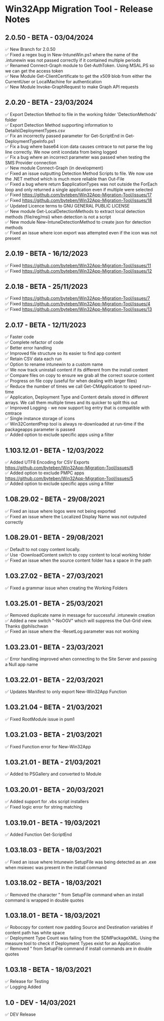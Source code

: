 # Win32App Migration Tool - Release Notes

## 2.0.50 - BETA - 03/04/2024

✅ New Branch for 2.0.50  
✅ Fixed a regex bug  in New-IntuneWin.ps1 where the name of the .intunewin was not passed correctly if it contained multiple periods  
✅ Renamed Connect-Graph module to Get-AuthToken. Using MSAL.PS so we can get the access token  
✅ New Module Get-ClientCertificate to get the x509 blob from either the CurrentUser or LocalMachine for authentication  
✅ New Module Invoke-GraphRequest to make Graph API requests  

## 2.0.20 - BETA - 23/03/2024

✅ Export Detection Method to file in the working folder 'DetectionMethods' folder  
✅ Export Detection Method supporting information to Details\DeploymentTypes.csv  
✅ Fix an incorrectly passed parameter for Get-ScriptEnd in Get-DeploymentTypeInfo.ps1  
✅ Fix a bug where base64 icon data causes cmtrace to not parse the log line correctly. We now omit icondata from being logged  
✅ Fix a bug where an incorrect parameter was passed when testing the SMS Provider connection  
✅ New module Connect-Graph (in development)   
✅ Fixed an issue outputting Detection Method Scripts to file. We now use the .NET method which is much more reliable than Out-File  
✅ Fixed a bug where return $applicationTypes was not outside the ForEach loop and only returned a single application even if multiple were selected  
✅ Fixed https://github.com/byteben/Win32App-Migration-Tool/issues/17  
✅ Fixed https://github.com/byteben/Win32App-Migration-Tool/issues/18  
✅ Updated Licence terms to GNU GENERAL PUBLIC LICENSE  
✅ New module Get-LocalDetectionMethods to extract local detection methods (file/reg/msi) when detection is not a script  
✅ New module New-IntuneDetectionMethod to create json for detection methods  
✅ Fixed an issue where icon export was attempted even if the icon was not present  

## 2.0.19 - BETA - 16/12/2023

✅ Fixed https://github.com/byteben/Win32App-Migration-Tool/issues/11  
✅ Fixed https://github.com/byteben/Win32App-Migration-Tool/issues/12  

## 2.0.18 - BETA - 25/11/2023
  
✅ Fixed https://github.com/byteben/Win32App-Migration-Tool/issues/7  
✅ Fixed https://github.com/byteben/Win32App-Migration-Tool/issues/4  
✅ Fixed https://github.com/byteben/Win32App-Migration-Tool/issues/13  

## 2.0.17 - BETA - 12/11/2023
  
✅ Faster code  
✅ Complete refactor of code  
✅ Better error handling  
✅ Improved file structure so its easier to find app content  
✅ Retain CSV data each run  
✅ Option to rename intunewin to a custom name  
✅ We now track uninstall content if its different from the install content  
✅ Compare files on copy to ensure we grab all the correct source content  
✅ Progress on file copy (useful for when dealing with larger files)  
✅ Reduce the number of times we call Get-CMApplication to speed run-time  
✅ Application, Deployment Type and Content details stored in different arrays. We call them multiple times and its quicker to split this out  
✅ Improved Logging - we now support log entry that is compatible with cmtrace  
✅ Single instance storage of icons  
✅ Win32ContentPrep tool is always re-downloaded at run-time if the packageapps parameter is passed  
✅ Added option to exclude specific apps using a filter  
  
## 1.103.12.01 - BETA - 12/03/2022
  
✅ Added UTF8 Encoding for CSV Exports <https://github.com/byteben/Win32App-Migration-Tool/issues/6>  
✅ Added option to exclude PMPC apps <https://github.com/byteben/Win32App-Migration-Tool/issues/5>  
✅ Added option to exclude specific apps using a filter  
  
## 1.08.29.02 - BETA - 29/08/2021

✅ Fixed an issue where logos were not being exported  
✅ Fixed an issue where the Localized Display Name was not outputed correctly  
  
## 1.08.29.01 - BETA - 29/08/2021
  
✅ Default to not copy content locally.  
✅ Use -DownloadContent switch to copy content to local working folder  
✅ Fixed an issue when the source content folder has a space in the path  
  
## 1.03.27.02 - BETA - 27/03/2021
  
✅ Fixed a grammar issue when creating the Working Folders  
  
## 1.03.25.01 - BETA - 25/03/2021
 
✅ Removed duplicate name in message for successful .intunewin creation  
✅ Added a new switch "-NoOGV" which will suppress the Out-Grid view. Thanks @philschwan  
✅ Fixed an issue where the -ResetLog parameter was not working  
  
## 1.03.23.01 - BETA - 23/03/2021
  
✅ Error handling improved when connecting to the Site Server and passing a Null app name  

## 1.03.22.01 - BETA - 22/03/2021
  
✅ Updates Manifest to only export New-Win32App Function  
  
## 1.03.21.04 - BETA - 21/03/2021
  
✅ Fixed RootModule issue in psm1  
  
## 1.03.21.03 - BETA - 21/03/2021
  
✅ Fixed Function error for New-Win32App  
  
## 1.03.21.01 - BETA - 21/03/2021
  
✅ Added to PSGallery and converted to Module

## 1.03.20.01 - BETA - 20/03/2021
  
✅ Added support for .vbs script installers  
✅ Fixed logic error for string matching  

## 1.03.19.01 - BETA - 19/03/2021
  
✅ Added Function Get-ScriptEnd  
  
## 1.03.18.03 - BETA - 18/03/2021
  
✅ Fixed an issue where Intunewin SetupFile was being detected as an .exe when msiexec was present in the install command  
  
## 1.03.18.02 - BETA - 18/03/2021
  
✅ Removed the character " from SetupFile command when an install command is wrapped in double quotes  
  
## 1.03.18.01 - BETA - 18/03/2021
  
✅ Robocopy for content now padding Source and Destination variables if content path has white space  
✅ Deployment Type Count was failing from the SDMPackageXML. Using the measure tool to check if Deployment Types exist for an Application  
✅ Removed " from SetupFile command if install commands are in double quotes  
  
## 1.03.18 - BETA - 18/03/2021
  
✅ Release for Testing  
✅ Logging Added  

## 1.0 - DEV - 14/03/2021
  
✅ DEV Release
